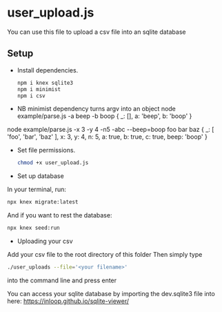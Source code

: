 # user_upload.js

You can use this file to upload a csv file into an sqlite database

## Setup

* Install dependencies.

  ```sh
  npm i knex sqlite3 
  npm i minimist
  npm i csv
  ```
* NB minimist dependency turns argv into an object
node example/parse.js -a beep -b boop
{ _: [], a: 'beep', b: 'boop' }

node example/parse.js -x 3 -y 4 -n5 -abc --beep=boop foo bar baz
{ _: [ 'foo', 'bar', 'baz' ],
   x: 3,
   y: 4,
   n: 5,
   a: true,
   b: true,
   c: true,
   beep: 'boop' }
   
* Set file permissions.

  ```sh
  chmod +x user_upload.js
  ```

* Set up database

In your terminal, run:
  ```sh
  npx knex migrate:latest
  ```

And if you want to rest the database:
```sh
npx knex seed:run
```

* Uploading your csv

Add your csv file to the root directory of this folder
Then simply type 
```sh
./user_uploads --file='<your filename>'
```
into the command line and press enter

You can access your sqlite database by importing the dev.sqlite3 file into here: https://inloop.github.io/sqlite-viewer/


